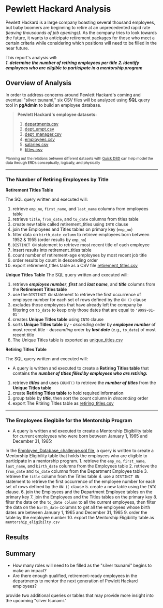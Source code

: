 # Pewlett Hackard Analysis
Pewlett Hackard is a large company boasting several thousand employees, but baby boomers are beginning to retire at an unprecedented rapid rate *(leaving thousounds of job openings)*. As the company tries to look towards the future, it wants to anticipate retirement packages for those who meet a certain criteria while considering which positions will need to be filled in the near future.

This report's analysis will:  
***1. determine the number of retiring employees per title*** 
***2. identify employees who are eligible to participate in a mentorship program***

## Overview of Analysis

In order to address concerns around Pewlett Hackard's coming and eventual "silver tsunami," six CSV files will be analyzed using **SQL** query tool in **pgAdmin** to build an employee database.

> **Pewlett Hackard's employee datasets:** 
> 1) [departments.csv](https://github.com/vzhang90/Pewlett-Hackard-Analysis/blob/main/data/departments.csv)
> 2) [dept_empt.csv](https://github.com/vzhang90/Pewlett-Hackard-Analysis/blob/main/data/dept_emp.csv)
> 3) [dept_manager.csv](https://github.com/vzhang90/Pewlett-Hackard-Analysis/blob/main/data/dept_manager.csv)
> 4) [employees.csv](https://github.com/vzhang90/Pewlett-Hackard-Analysis/blob/main/data/employees.csv)
> 5) [salaries.csv](https://github.com/vzhang90/Pewlett-Hackard-Analysis/blob/main/data/salaries.csv)
> 6) [titles.csv](https://github.com/vzhang90/Pewlett-Hackard-Analysis/blob/main/data/titles.csv)

<sub>Planning out the relations between different datasets with [Quick DBD](https://www.quickdatabasediagrams.com/) can help model the data through ERDs conceptually, logically, and physically</sub>
  
---

### The Number of Retiring Employees by Title
**Retirement Titles Table**

The SQL query written and executed will:
1. retrieve `emp_no`, `first_name`, and `last_name` columns from employees table
2. retrieve `title`, `from_date`, and `to_date` columns from titles table
3. create new table called retirement_titles using `INTO` clause
4. join the Employees and Titles tables on primary key (`emp_no`)
5. filter data on `birth_date column` to retrieve employees born between 1952 & 1955 (order results by `emp_no`)
6. `DISTINCT ON` statement to retrieve most recent title of each employee
7. insert results into retirement_titles table
8. count number of retirement-age employees by most recent job title
9. order results by count in descending order
10. export retirement_titles table as a CSV file [retirement_titles.csv]()
  
**Unique Titles Table** 
The SQL query written and executed will:
1. retrieve ***employee number***, ***first*** and ***last name***, and ***title*** columns from the **Retirement Titles table**
2. use the `DISTINCT ON` statement to retrieve the first occurrence of employee number for each set of rows defined by the `ON ()` clause
3. excludes those employees that have already left the company by filtering on `to_date` to keep only those dates that are equal to `'9999-01-01'`
4. creates **Unique Titles table** using `INTO` clause
5. sorts **Unique Titles table** by
        - *ascending* order by ***employee number*** of most recent title
        - *descending* order by ***last date*** (e.g., `to_date`) of most recent title
6. The Unique Titles table is exported as [unique_titles.csv]()

**Retiring Titles Table**

The SQL query written and executed will:

- A query is written and executed to create a **Retiring Titles table** that contains the ***number of titles filled by employees who are retiring:***
1. retrieve ***titles*** and uses `COUNT()` to retrieve the ***number of titles*** from the **Unique Titles table**
2. create **Retiring Titles table** to hold required information
3. group table by ***title***, then sort the count column in *descending* order
4. export The Ritiring Titles table as [retiring_titles.csv]()

---

### The Employees Elegibile for the Mentorship Program
- A query is written and executed to create a Mentorship Eligibility table for current employees who were born between January 1, 1965 and December 31, 1965:

In the [Employee_Database_challenge.sql file](), a query is written to create a Mentorship Eligibility table that holds the employees who are eligible to participate in a mentorship program.
    1. retrieve the `emp_no`, `first_name`, `last_name`, and `birth_date` columns from the Employees table
    2. retrieve the `from_date` and `to_date` columns from the Department Employee table
    3. retrieve the `title` column from the Titles table
    4. use a `DISTINCT ON` statement to retrieve the first occurrence of the employee number for each set of rows defined by the `ON ()` clause
    5. create a new table using the `INTO` clause.
    6. join the Employees and the Department Employee tables on the primary key
    7. join the Employees and the Titles tables on the primary key
    8. filter the data on the `to_date column` to all the current employees, then filter the data on the `birth_date` columns to get all the employees whose birth dates are between January 1, 1965 and December 31, 1965
    9. order the table by the employee number
    10. export the Mentorship Eligibility table as `mentorship_eligibilty.csv`

## Results

## Summary
- How many roles will need to be filled as the "silver tsunami" begins to make an impact?
- Are there enough qualified, retirement-ready employees in the departments to mentor the next generation of Pewlett Hackard employees?

provide two additional queries or tables that may provide more insight into the upcoming "silver tsunami." 
